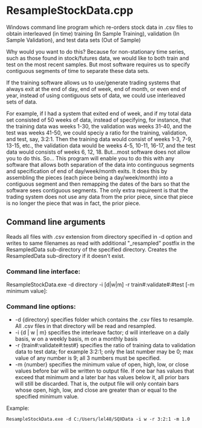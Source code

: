 # ResampleStockData.cpp
Windows command line program which re-orders stock data in .csv files to obtain interleaved (in time) training (In Sample Training),
validation (In Sample Validation), and test data sets (Out of Sample)

Why would you want to do this? Because for non-stationary time series, such as those found in stock/futures data, we would like to both train and test
on the most recent samples. But most software requires us to specify contiguous segments of time to separate these data sets.

If the training software allows us to use/generate trading systems that always exit at the end of day, end of week, end of month, or even end of
year, instead of using contiguous sets of data, we could use interleaved sets of data.

For example, if I had a system that exited end of week, and if my total data set consisted of 50 weeks of data, instead of specifying, for instance,
that the training data was weeks 1-30, the validation was weeks 31-40, and the test was weeks 41-50, we could speciy a ratio for the training,
validation, and test, say, 3:2:1. Then the training data would consist of weeks 1-3, 7-9, 13-15, etc., the validation data would be weeks 4-5, 10-11,
16-17, and the test data would consists of weeks 6, 12, 18. But...most software does not allow you to do this. So... This program will enable you
to do this with any software that allows both separation of the data into continguous segments and specification of end of day/week/month exits.
It does this by assembling the pieces (each piece being a day/week/month) into a contiguous segment and then remapping the dates of the bars so that
the software sees contiguous segments. The only extra requireent is that the trading system does not use any data from the prior piece, since that
piece is no longer the piece that was in fact, the prior piece.

## Command line arguments

Reads all files with .csv extension from directory specified in -d option and writes to same filenames as read with additional "_resampled" postfix
in the ResampledData sub-directory of the specified directory. Creates the ResampledData sub-directory if it doesn't exist.

### Command line interface:

ResampleStockData.exe -d directory -i [d|w|m] -r train#:validate#:#test [-m minimum value]:

### Command line options:

- -d {directory} specifies folder which contains the .csv files to resample. All .csv files in that directory will be read and resampled.
- -i {d | w | m} specifies the interleave factor; d will interleave on a daily basis, w on a weekly basis, m on a monthly basis
- -r {train#:validate#:test#} specifies the ratio of training data to validation data to test data; for example 3:2:1; only the last number may be 0;
max value of any number is 9; all 3 numbers must be specified.
- -m {number} specifies the minimum value of open, high, low, or close values before bar will be written to output file. If one bar has values that exceed
that minimum and a later bar has values below it, all prior bars will still be discarded. That is, the output file will only contain bars whose open,
high, low, and close are greater than or equal to the specified minimum value.

Example:
```
ResampleStockData.exe -d C:/Users/lel48/SQXData -i w -r 3:2:1 -m 1.0
```